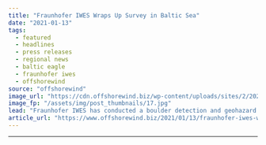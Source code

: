 ```yaml
---
title: "Fraunhofer IWES Wraps Up Survey in Baltic Sea"
date: "2021-01-13"
tags: 
  - featured
  - headlines
  - press releases
  - regional news
  - baltic eagle
  - fraunhofer iwes
  - offshorewind
source: "offshorewind"
image_url: "https://cdn.offshorewind.biz/wp-content/uploads/sites/2/2021/01/13123003/Fraunhofer-IWES-Wraps-Up-Survey-in-Baltic-Sea.jpg"
image_fp: "/assets/img/post_thumbnails/17.jpg"
lead: "Fraunhofer IWES has conducted a boulder detection and geohazard survey of 50 turbine locations"
article_url: "https://www.offshorewind.biz/2021/01/13/fraunhofer-iwes-wraps-up-survey-in-baltic-sea/"
---
```


---

